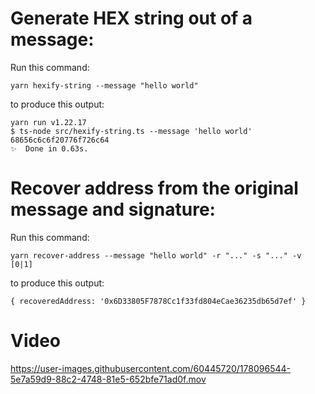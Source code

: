 # Generate HEX string out of a message:

Run this command:
```
yarn hexify-string --message "hello world"
```

to produce this output:
```
yarn run v1.22.17
$ ts-node src/hexify-string.ts --message 'hello world'
68656c6c6f20776f726c64
✨  Done in 0.63s.
```

# Recover address from the original message and signature:

Run this command:
```
yarn recover-address --message "hello world" -r "..." -s "..." -v [0|1]
```

to produce this output:
```
{ recoveredAddress: '0x6D33805F7878Cc1f33fd804eCae36235db65d7ef' }
```

# Video

https://user-images.githubusercontent.com/60445720/178096544-5e7a59d9-88c2-4748-81e5-652bfe71ad0f.mov

